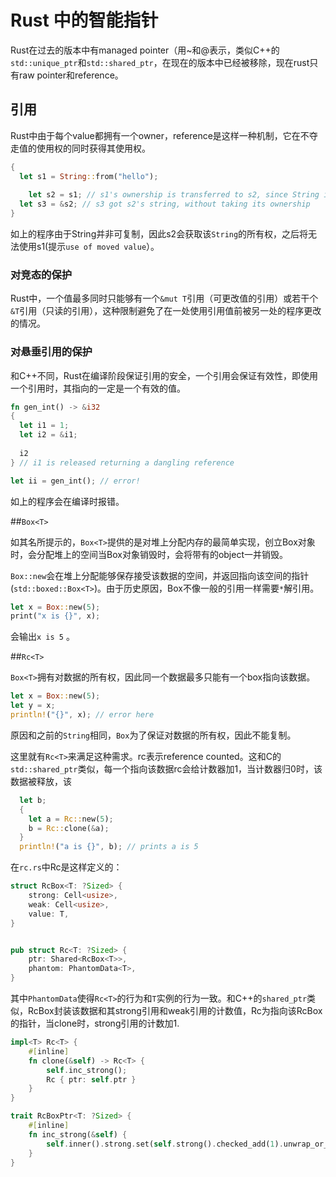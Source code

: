 # Rust 中的智能指针

Rust在过去的版本中有managed pointer（用~和@表示，类似C++的`std::unique_ptr`和`std::shared_ptr`，在现在的版本中已经被移除，现在rust只有raw pointer和reference。

## 引用

Rust中由于每个value都拥有一个owner，reference是这样一种机制，它在不夺走值的使用权的同时获得其使用权。

```rust
{
  let s1 = String::from("hello");
  
	let s2 = s1; // s1's ownership is transferred to s2, since String is not Copy
  let s3 = &s2; // s3 got s2's string, without taking its ownership
}
```

如上的程序由于String并非可复制，因此s2会获取该`String`的所有权，之后将无法使用s1(提示`use of moved value`）。

### 对竞态的保护

Rust中，一个值最多同时只能够有一个`&mut T`引用（可更改值的引用）或若干个`&T`引用（只读的引用），这种限制避免了在一处使用引用值前被另一处的程序更改的情况。

### 对悬垂引用的保护

和C++不同，Rust在编译阶段保证引用的安全，一个引用会保证有效性，即使用一个引用时，其指向的一定是一个有效的值。

```rust
fn gen_int() -> &i32
{
  let i1 = 1;
  let i2 = &i1;
  
  i2
} // i1 is released returning a dangling reference

let ii = gen_int(); // error! 
```

如上的程序会在编译时报错。

##`Box<T>`

如其名所提示的，`Box<T>`提供的是对堆上分配内存的最简单实现，创立Box对象时，会分配堆上的空间当Box对象销毁时，会将带有的object一并销毁。

`Box::new`会在堆上分配能够保存接受该数据的空间，并返回指向该空间的指针(`std::boxed::Box<T>`)。由于历史原因，Box不像一般的引用一样需要`*`解引用。

```rust
let x = Box::new(5);
print("x is {}", x);
```

会输出`x is 5` 。

##`Rc<T>`

`Box<T>`拥有对数据的所有权，因此同一个数据最多只能有一个box指向该数据。

```rust
let x = Box::new(5);
let y = x;
println!("{}", x); // error here
```

原因和之前的`String`相同，`Box`为了保证对数据的所有权，因此不能复制。

这里就有`Rc<T>`来满足这种需求。rc表示reference counted。这和C的`std::shared_ptr`类似，每一个指向该数据rc会给计数器加1，当计数器归0时，该数据被释放，该

```rust
  let b;
  {
    let a = Rc::new(5);
    b = Rc::clone(&a);
  }
  println!("a is {}", b); // prints a is 5
```

在`rc.rs`中Rc是这样定义的：

```rust
struct RcBox<T: ?Sized> {
    strong: Cell<usize>,
    weak: Cell<usize>,
    value: T,
}


pub struct Rc<T: ?Sized> {
    ptr: Shared<RcBox<T>>,
    phantom: PhantomData<T>,
}

```

其中`PhantomData`使得`Rc<T>`的行为和`T`实例的行为一致。和C++的`shared_ptr`类似，RcBox封装该数据和其strong引用和weak引用的计数值，Rc为指向该RcBox的指针，当clone时，strong引用的计数加1.

```rust
impl<T> Rc<T> {
    #[inline]
    fn clone(&self) -> Rc<T> {
        self.inc_strong();
        Rc { ptr: self.ptr }
    }
}

trait RcBoxPtr<T: ?Sized> {
    #[inline]
    fn inc_strong(&self) {
        self.inner().strong.set(self.strong().checked_add(1).unwrap_or_else(|| unsafe { abort() }));
    }
}

```